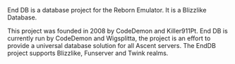 End DB is a database project for the Reborn Emulator. It is a Blizzlike Database.

This project was founded in 2008 by CodeDemon and Killer911Pt. End DB is currently run by CodeDemon and Wigsplitta, the project is an effort to provide a universal database solution for all Ascent servers. The EndDB project supports Blizzlike, Funserver and Twink realms.